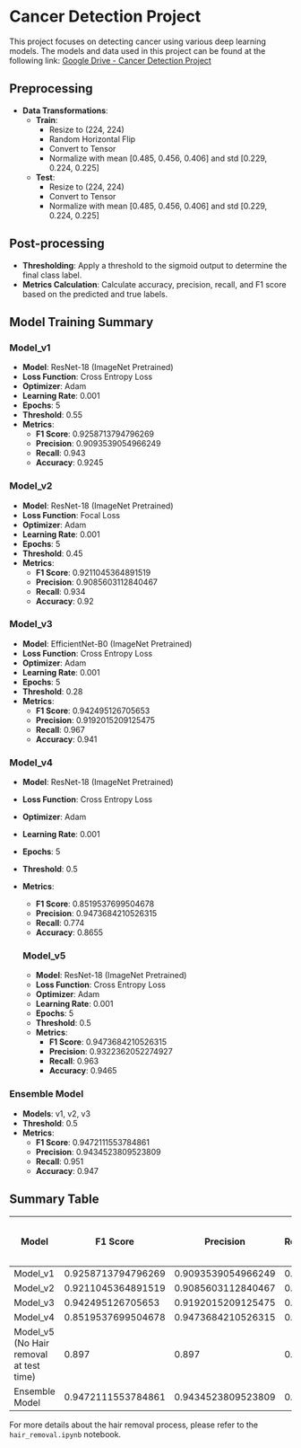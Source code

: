 # Cancer Detection Project

This project focuses on detecting cancer using various deep learning models. The models and data used in this project can be found at the following link:
[Google Drive - Cancer Detection Project](https://drive.google.com/drive/folders/1pmu139n2qBkxdw46nkIdDuYNMXN3pEe9?usp=sharing)

## Preprocessing
- **Data Transformations**:
  - **Train**:
    - Resize to (224, 224)
    - Random Horizontal Flip
    - Convert to Tensor
    - Normalize with mean [0.485, 0.456, 0.406] and std [0.229, 0.224, 0.225]
  - **Test**:
    - Resize to (224, 224)
    - Convert to Tensor
    - Normalize with mean [0.485, 0.456, 0.406] and std [0.229, 0.224, 0.225]

## Post-processing
- **Thresholding**: Apply a threshold to the sigmoid output to determine the final class label.
- **Metrics Calculation**: Calculate accuracy, precision, recall, and F1 score based on the predicted and true labels.

## Model Training Summary

### Model_v1
- **Model**: ResNet-18 (ImageNet Pretrained)
- **Loss Function**: Cross Entropy Loss
- **Optimizer**: Adam
- **Learning Rate**: 0.001
- **Epochs**: 5
- **Threshold**: 0.55
- **Metrics**:
  - **F1 Score**: 0.9258713794796269
  - **Precision**: 0.9093539054966249
  - **Recall**: 0.943
  - **Accuracy**: 0.9245

### Model_v2
- **Model**: ResNet-18 (ImageNet Pretrained)
- **Loss Function**: Focal Loss
- **Optimizer**: Adam
- **Learning Rate**: 0.001
- **Epochs**: 5
- **Threshold**: 0.45
- **Metrics**:
  - **F1 Score**: 0.9211045364891519
  - **Precision**: 0.9085603112840467
  - **Recall**: 0.934
  - **Accuracy**: 0.92

### Model_v3
- **Model**: EfficientNet-B0 (ImageNet Pretrained)
- **Loss Function**: Cross Entropy Loss
- **Optimizer**: Adam
- **Learning Rate**: 0.001
- **Epochs**: 5
- **Threshold**: 0.28
- **Metrics**:
  - **F1 Score**: 0.942495126705653
  - **Precision**: 0.9192015209125475
  - **Recall**: 0.967
  - **Accuracy**: 0.941

### Model_v4
- **Model**: ResNet-18 (ImageNet Pretrained)
- **Loss Function**: Cross Entropy Loss
- **Optimizer**: Adam
- **Learning Rate**: 0.001
- **Epochs**: 5
- **Threshold**: 0.5
- **Metrics**:
  - **F1 Score**: 0.8519537699504678
  - **Precision**: 0.9473684210526315
  - **Recall**: 0.774
  - **Accuracy**: 0.8655

  ### Model_v5
  - **Model**: ResNet-18 (ImageNet Pretrained)
  - **Loss Function**: Cross Entropy Loss
  - **Optimizer**: Adam
  - **Learning Rate**: 0.001
  - **Epochs**: 5
  - **Threshold**: 0.5
  - **Metrics**:
    - **F1 Score**: 0.9473684210526315
    - **Precision**: 0.9322362052274927
    - **Recall**: 0.963
    - **Accuracy**: 0.9465

### Ensemble Model
- **Models**: v1, v2, v3
- **Threshold**: 0.5
- **Metrics**:
  - **F1 Score**: 0.9472111553784861
  - **Precision**: 0.9434523809523809
  - **Recall**: 0.951
  - **Accuracy**: 0.947

## Summary Table

| Model           | F1 Score          | Precision         | Recall           | Accuracy         | Threshold | Training Time Hair removal | Testing Time Hair Removal |
|-----------------|-------------------|-------------------|------------------|------------------|-----------|-------------------|------------------|
| Model_v1        | 0.9258713794796269| 0.9093539054966249| 0.943            | 0.9245           | 0.55      | No               | No              |
| Model_v2        | 0.9211045364891519| 0.9085603112840467| 0.934            | 0.92             | 0.45      | No               | No              |
| Model_v3        | 0.942495126705653 | 0.9192015209125475| 0.967            | 0.941            | 0.28      | No               | No             |
| Model_v4       | 0.8519537699504678 | 0.9473684210526315 | 0.774 | 0.8655 | 0.45 | Yes | Yes |
| Model_v5 (No Hair removal at test time) | 0.897 | 0.897 | 0.897 | 0.897 | 0.45 | Yes | No |   |
| Ensemble Model  | 0.9472111553784861| 0.9434523809523809| 0.951            | 0.947            | 0.5       | No               | No              |

For more details about the hair removal process, please refer to the `hair_removal.ipynb` notebook.